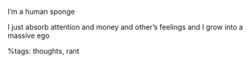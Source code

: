 I’m a human sponge

I just absorb attention and money and other’s feelings and I grow into a massive ego

%tags: thoughts, rant
